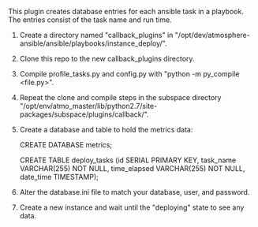 This plugin creates database entries for each ansible task in a playbook. The entries consist of the task name and run time. 

1. Create a directory named "callback_plugins" in "/opt/dev/atmosphere-ansible/ansible/playbooks/instance_deploy/".
2. Clone this repo to the new callback_plugins directory.
3. Compile profile_tasks.py and config.py with "python -m py_compile <file.py>".
4. Repeat the clone and compile steps in the subspace directory "/opt/env/atmo_master/lib/python2.7/site-packages/subspace/plugins/callback/".
5. Create a database and table to hold the metrics data:

    CREATE DATABASE metrics;
    
    CREATE TABLE deploy_tasks (id SERIAL PRIMARY KEY,
                task_name VARCHAR(255) NOT NULL,
                time_elapsed VARCHAR(255) NOT NULL,
                date_time TIMESTAMP);
                
6. Alter the database.ini file to match your database, user, and password.
7. Create a new instance and wait until the "deploying" state to see any data. 
